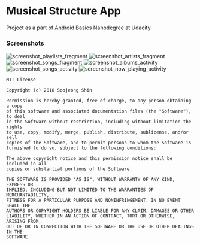 # Musical Structure App
Project as a part of Android Basics Nanodegree at Udacity

### Screenshots
![screenshot_playlists_fragment](https://user-images.githubusercontent.com/33213229/35808711-05417fbc-0aca-11e8-93e4-910307f85797.png)
![screenshot_artists_fragment](https://user-images.githubusercontent.com/33213229/35808715-08d812ee-0aca-11e8-8403-28999edf8f3f.png)
![screenshot_songs_fragment](https://user-images.githubusercontent.com/33213229/35808720-0d06501a-0aca-11e8-82c0-ca7f59b0f40b.png)
![screenshot_albums_activity](https://user-images.githubusercontent.com/33213229/35808732-16e4f0c8-0aca-11e8-9d48-dc6b766ad386.png)
![screenshot_songs_activity](https://user-images.githubusercontent.com/33213229/35808742-1d6946f6-0aca-11e8-9a51-9fa153bd158e.png)
![screenshot_now_playing_activity](https://user-images.githubusercontent.com/33213229/35808751-227d43ae-0aca-11e8-953c-d7d65cc66568.png)

```
MIT License

Copyright (c) 2018 Soojeong Shin

Permission is hereby granted, free of charge, to any person obtaining a copy
of this software and associated documentation files (the "Software"), to deal
in the Software without restriction, including without limitation the rights
to use, copy, modify, merge, publish, distribute, sublicense, and/or sell
copies of the Software, and to permit persons to whom the Software is
furnished to do so, subject to the following conditions:

The above copyright notice and this permission notice shall be included in all
copies or substantial portions of the Software.

THE SOFTWARE IS PROVIDED "AS IS", WITHOUT WARRANTY OF ANY KIND, EXPRESS OR
IMPLIED, INCLUDING BUT NOT LIMITED TO THE WARRANTIES OF MERCHANTABILITY,
FITNESS FOR A PARTICULAR PURPOSE AND NONINFRINGEMENT. IN NO EVENT SHALL THE
AUTHORS OR COPYRIGHT HOLDERS BE LIABLE FOR ANY CLAIM, DAMAGES OR OTHER
LIABILITY, WHETHER IN AN ACTION OF CONTRACT, TORT OR OTHERWISE, ARISING FROM,
OUT OF OR IN CONNECTION WITH THE SOFTWARE OR THE USE OR OTHER DEALINGS IN THE
SOFTWARE.
```
